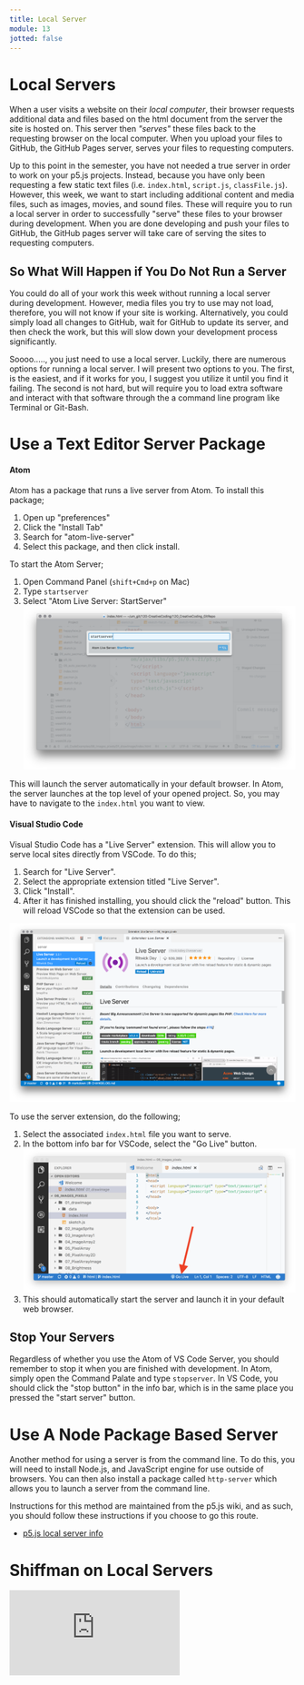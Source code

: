 ```yaml
---
title: Local Server
module: 13
jotted: false
---
```


# Local Servers

When a user visits a website on their _local computer_, their browser requests additional data and files based on the html document from the server the site is hosted on. This server then _"serves"_ these files back to the requesting browser on the local computer. When you upload your files to GitHub, the GitHub Pages server, serves your files to requesting computers.

Up to this point in the semester, you have not needed a true server in order to work on your p5.js projects. Instead, because you have only been requesting a few static text files (i.e. `index.html`, `script.js`, `classFile.js`). However, this week, we want to start including additional content and media files, such as images, movies, and sound files. These will require you to run a local server in order to successfully "serve" these files to your browser during development. When you are done developing and push your files to GitHub, the GitHub pages server will take care of serving the sites to requesting computers.

## So What Will Happen if You Do Not Run a Server

You could do all of your work this week without running a local server during development. However, media files you try to use may not load, therefore, you will not know if your site is working. Alternatively, you could simply load all changes to GitHub, wait for GitHub to update its server, and then check the work, but this will slow down your development process significantly.

Soooo....., you just need to use a local server. Luckily, there are numerous options for running a local server. I will present two options to you. The first, is the easiest, and if it works for you, I suggest you utilize it until you find it failing. The second is not hard, but will require you to load extra software and interact with that software through the a command line program like Terminal or Git-Bash.

# Use a Text Editor Server Package

#### Atom

Atom has a package that runs a live server from Atom. To install this package;

1. Open up "preferences"
2. Click the "Install Tab"
3. Search for "atom-live-server"
4. Select this package, and then click install.

To start the Atom Server;

1. Open Command Panel (`shift+Cmd+p` on Mac)
2. Type `startserver`
3. Select "Atom Live Server: StartServer"
![How to start the atom server](../imgs/start-atom-server.png "How to start the atom server")

This will launch the server automatically in your default browser. In Atom, the server launches at the top level of your opened project. So, you may have to navigate to the `index.html` you want to view.


#### Visual Studio Code

Visual Studio Code has a "Live Server" extension. This will allow you to serve local sites directly from VSCode. To do this;

1. Search for "Live Server".
2. Select the appropriate extension titled "Live Server".
3. Click "Install".
4. After it has finished installing, you should click the "reload" button. This will reload VSCode so that the extension can be used.

![install VSC live Server](../imgs/vsc-install-liveServer.png "install VSC live Server")

To use the server extension, do the following;

1. Select the associated `index.html` file you want to serve.
2. In the bottom info bar for VSCode, select the "Go Live" button.
![The Go Live button for the server extension in VSCode](../imgs/VSC-goLive.png "The Go Live button for the server extension in VSCode")
3. This should automatically start the server and launch it in your default web browser.

## Stop Your Servers

Regardless of whether you use the Atom of VS Code Server, you should remember to stop it when you are finished with development. In Atom, simply open the Command Palate and type `stopserver`. In VS Code, you should click the "stop button" in the info bar, which is in the same place you pressed the "start server" button.

# Use A Node Package Based Server

Another method for using a server is from the command line. To do this, you will need to install Node.js, and JavaScript engine for use outside of browsers. You can then also install a package called `http-server` which allows you to launch a server from the command line.

Instructions for this method are maintained from the p5.js wiki, and as such, you should follow these instructions if you choose to go this route.

- [p5.js local server info](https://github.com/processing/p5.js/wiki/Local-server#node-http-server-2nd-option)

# Shiffman on Local Servers

<div class="embed-responsive embed-responsive-16by9"><iframe class="embed-responsive-item" src="https://www.youtube.com/embed/UCHzlUiDD10" frameborder="0" allowfullscreen></iframe></div>
